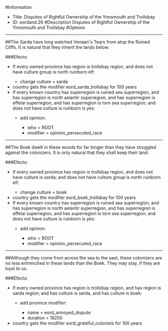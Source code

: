#Information
 - Title: Disputes of Rightful Ownership of the Ynnsmouth and Trollsbay
 - ID: eordand.26
#Description
Disputes of Rightful Ownership of the Ynnsmouth and Trollsbay
#Options

___
##The Sarda have long watched Venaan's Tears from atop the Ruined Cliffs. It is natural that they inherit the lands below.

###Efects:<ul><li>If every owned province has region is trollsbay region, and does not have culture group is north ruinborn elf:</li><ul><li>change culture = sarda</li></ul><li>country gets the modifier eord_sarda_trollsbay for 100 years</li><li>If every known country has superregion is ruined sea superregion, and has superregion is north aelantir superregion, and has superregion is effelai superregion, and has superregion is torn sea superregion; and does not have culture is ruinborn is yes:</li><ul><li>add opinion:</li><ul><li>who = ROOT</li><li>modifier = opinion_persecuted_race</li></ul></ul></ul>

___
##The Boek dwelt in these woods for far longer than they have struggled against the colonizers. It is only natural that they shall keep their land.

###Efects:<ul><li>If every owned province has region is trollsbay region, and does not have culture is sarda; and does not have culture group is north ruinborn elf:</li><ul><li>change culture = boek</li></ul><li>country gets the modifier eord_boek_trollsbay for 100 years</li><li>If every known country has superregion is ruined sea superregion, and has superregion is north aelantir superregion, and has superregion is effelai superregion, and has superregion is torn sea superregion; and does not have culture is ruinborn is yes:</li><ul><li>add opinion:</li><ul><li>who = ROOT</li><li>modifier = opinion_persecuted_race</li></ul></ul></ul>

___
##Although they come from across the sea to the east, these colonizers are no less entrenched in these lands than the Boek. They may stay, if they are loyal to us.

###Efects:<ul><li>If every owned province has region is trollsbay region, and has region is sarda region; and has culture is sarda, and has culture is boek:</li><ul><li>add province modifier:</li><ul><li>name = eord_annoyed_dispute</li><li>duration = 18250</li></ul></ul><li>country gets the modifier eord_grateful_colonists for 100 years</li></ul>
